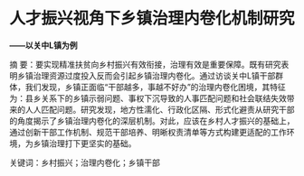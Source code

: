 # **人才振兴视角下乡镇治理内卷化机制研究**

**——以关中L镇为例**


摘  要：要实现精准扶贫向乡村振兴有效衔接，治理有效是重要保障。既有研究表明乡镇治理资源过度投入反而会引起乡镇治理内卷化。通过访谈关中L镇干部群体，我们发现，乡镇正面临“干部越多，事越不好办”的治理内卷化困境，其特征为：县乡关系下的乡镇示弱问题、事权下沉导致的人事匹配问题和社会联结失效带来的人人匹配问题。研究发现，地方性濡化、行政化区隔、形式化避责从研究干部的角度揭示了乡镇治理内卷化的深层机制。对此，应该在乡村人才振兴的基础上，通过创新干部工作机制、规范干部培养、明晰权责清单等方式构建更适配的工作环境，为乡镇治理打下更坚实的基础。

关键词：乡村振兴；治理内卷化；乡镇干部
